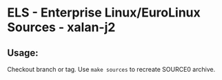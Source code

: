 # ELS - Enterprise Linux/EuroLinux Sources - xalan-j2
 
## Usage:
  Checkout branch or tag. Use `make sources` to recreate  SOURCE0 archive.
